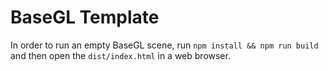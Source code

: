 # BaseGL Template

In order to run an empty BaseGL scene, run `npm install && npm run build` and then open the `dist/index.html` in a web browser.
